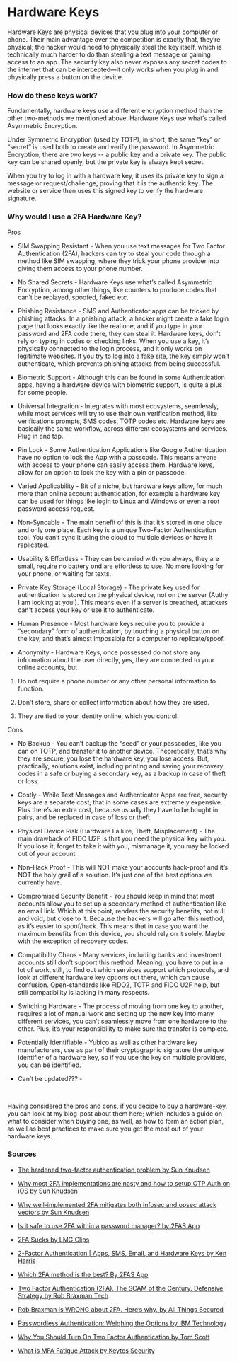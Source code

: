 # Hardware Keys

Hardware Keys are physical devices that you plug into your computer or phone. Their main advantage over the competition is exactly that, they’re physical; the hacker would need to physically steal the key itself, which is technically much harder to do than stealing a text message or gaining access to an app. The security key also never exposes any secret codes to the internet that can be intercepted—it only works when you plug in and physically press a button on the device.

### How do these keys work?

Fundamentally, hardware keys use a different encryption method than the other two-methods we mentioned above.  Hardware Keys use what’s called Asymmetric Encryption. 

Under Symmetric Encryption (used by TOTP), in short, the same “key” or “secret” is used both to create and verify the password. In Asymmetric Encryption, there are two keys -- a public key and a private key. The public key can be shared openly, but the private key is always kept secret.

When you try to log in with a hardware key, it uses its private key to sign a message or request/challenge, proving that it is
the authentic key. The website or service then uses this signed key to verify the hardware signature.

### Why would I use a 2FA Hardware Key?

Pros

- SIM Swapping Resistant - When you use text messages for Two Factor Authentication (2FA), hackers can try to steal your code through a method like SIM swapping, where they trick your phone provider into giving them access to your phone number.

- No Shared Secrets - Hardware Keys use what’s called Asymmetric Encryption, among other things, like counters to produce codes that can’t be replayed, spoofed, faked etc.

- Phishing Resistance - SMS and Authenticator apps can be tricked by phishing attacks. In a phishing attack, a hacker might create a fake login page that looks exactly like the real one, and if you type in your password and 2FA code there, they can steal it. Hardware keys, don’t rely on typing in codes or checking links. When you use a key, it’s physically connected to the login process, and it only works on legitimate websites. If you try to log into a fake site, the key simply won’t authenticate, which prevents phishing attacks from being successful.

- Biometric Support - Although this can be found in some Authentication apps, having a hardware device with biometric support, is quite a plus for some people.
 
- Universal Integration - Integrates with most ecosystems, seamlessly, while most services will try to use their own verification method, like verifications prompts, SMS codes, TOTP codes etc. Hardware keys are basically the same workflow, across different ecosystems and services. Plug in and tap.

- Pin Lock - Some Authentication Applications like Google Authentication have no option to lock the App with a passcode. This means anyone with access to your phone can easily access them. Hardware keys, allow for an option to lock the key with a pin or passcode.

- Varied Applicability  - Bit of a niche, but hardware keys allow, for much more than online account authentication, for example a hardware key can be used for things like login to Linux and Windows or even a root password access request.

- Non-Syncable - The main benefit of this is that it’s stored in one place and only one place. Each key is a unique Two-Factor Authentication tool. You can’t sync it using the cloud to multiple devices or have it replicated. 

- Usability & Effortless - They can be carried with you always, they are small, require no battery ond are effortless to use. No more looking for your phone, or waiting for texts.

- Private Key Storage (Local Storage) - The private key used for authentication is stored on the physical device, not on the server (Authy I am looking at you!). This means even if a server is breached, attackers can't access your key or use it to authenticate.

- Human Presence - Most hardware keys require you to provide a “secondary” form of authentication, by touching a physical button on the key, and that’s almost impossible for a computer to replicate/spoof.

- Anonymity - Hardware Keys, once possessed do not store any information about the user directly, yes, they are connected to your online accounts, but

1. Do not require a phone number or any other personal information to function.

2. Don’t store, share or collect information about how they are used.

3. They are tied to your identity online, which you control.

Cons

- No Backup - You can’t backup the “seed” or your passcodes, like you can on TOTP, and transfer it to another device. Theoretically, that’s why they are secure, you lose the hardware key, you lose access. But, practically, solutions exist, including printing and saving your recovery codes in a safe or buying a secondary key, as a backup in case of theft or loss.

- Costly - While Text Messages and Authenticator Apps are free, security keys are a separate cost, that in some cases are extremely expensive. Plus there’s an extra cost, because usually they have to be bought in pairs, and be replaced in case of loss or theft.

- Physical Device Risk (Hardware Failure, Theft, Misplacement) - The main drawback of FIDO U2F is that you need the physical key with you. If you lose it, forget to take it with you, mismanage it, you may be locked out of your account.

- Non-Hack Proof - This will NOT make your accounts hack-proof and it’s NOT the holy grail of a solution. It’s just one of the best options we currently have. 

- Compromised Security Benefit - You should keep in mind that most accounts allow you to set up a secondary method of authentication like an email link. Which at this point, renders the security benefits, not null and void, but close to it. Because the hackers will go after this method, as it’s easier to spoof/hack. This means that in case you want the maximum benefits from this device, you should rely on it solely. Maybe with the exception of recovery codes. 

- Compatibility Chaos - Many services, including banks and investment accounts still don’t support this method. Meaning, you have to put in a lot of work, still, to find out which services support which protocols, and look at different hardware key options out there, which can cause confusion. Open-standards like FIDO2, TOTP and FIDO U2F help, but still compatibility is lacking in many respects.

- Switching Hardware - The process of moving from one key to another, requires a lot of manual work and setting up the new key into many different services, you can’t seamlessly move from one hardware to the other. Plus, it’s your responsibility to make sure the transfer is complete.

- Potentially Identifiable - Yubico as well as other hardware key manufacturers, use as part of their cryptographic signature the unique identifier of a hardware key, so if you use the key on multiple providers, you can be identified.

- Can’t be updated??? - 

<br>

Having considered the pros and cons, if you decide to buy a hardware-key, you can look at my blog-post about them here; which includes a guide on what to consider when buying one, as well, as how to form an action plan,  as well as best practices to make sure you get the most out of your hardware keys.

### Sources

- [The hardened two-factor authentication problem by Sun Knudsen](https://www.youtube.com/watch?v=01PgqzLjfuI)

- [Why most 2FA implementations are nasty and how to setup OTP Auth on iOS by Sun Knudsen](https://www.youtube.com/watch?v=7nu04NBH2Qc)

- [Why well-implemented 2FA mitigates both infosec and opsec attack vectors by Sun Knudsen](https://www.youtube.com/watch?v=VZlzPKJP4TQ)

- [Is it safe to use 2FA within a password manager? by 2FAS App](https://www.youtube.com/watch?v=PS632zXpsMc)

- [2FA Sucks by LMG Clips](https://www.youtube.com/watch?v=xhoP1dbsGeg)

- [2-Factor Authentication | Apps, SMS, Email, and Hardware Keys by Ken Harris](https://www.youtube.com/watch?v=26NlT1eT-U4)

- [Which 2FA method is the best? By 2FAS App](https://www.youtube.com/watch?v=iM3jc6AOCPo)

- [Two Factor Authentication (2FA). The SCAM of the Century. Defensive Strategy by Rob Braxman Tech](https://www.youtube.com/watch?v=tY7LPZbIguw)

- [Rob Braxman is WRONG about 2FA. Here’s why. by All Things Secured](https://www.youtube.com/watch?v=2kIVVEzEBHs)

- [Passwordless Authentication: Weighing the Options by IBM Technology](https://www.youtube.com/watch?v=f6LD9sDKQq8)

- [Why You Should Turn On Two Factor Authentication by Tom Scott](https://www.youtube.com/watch?v=hGRii5f_uSc)

- [What is MFA Fatigue Attack by Keytos Security](https://www.youtube.com/watch?v=tnTtx2qJkOc)